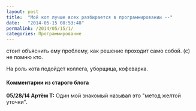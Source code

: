 ```yaml
---
layout: post
title:  "Мой кот лучше всех разбирается в программировании --"
date:   "2014-05-15 08:53:48"
permalink: /2014/05/15/1/
categories: Программирование
---
```

стоит объяснить ему проблему, как решение проходит само собой.
(с) не помню кто.

На роль кота подойдет коллега, уборщица, кофеварка.



#### Комментарии из старого блога


**05/28/14 Артём Т:** Один мой знакомый называл это "метод желтой уточки".




